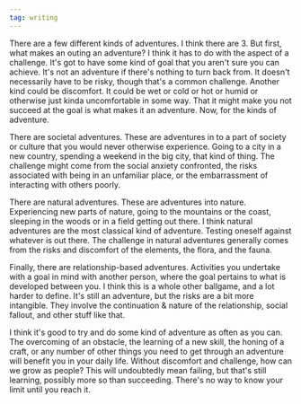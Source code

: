 ```yaml
---
tag: writing
--- 
```

There are a few different kinds of adventures. I think there are 3. But first, what makes an outing an adventure? I think it has to do with the aspect of a challenge. It's got to have some kind of goal that you aren't sure you can achieve. It's not an adventure if there's nothing to turn back from. It doesn't necessarily have to be risky, though that's a common challenge. Another kind could be discomfort. It could be wet or cold or hot or humid or otherwise just kinda uncomfortable in some way. That it might make you not succeed at the goal is what makes it an adventure. Now, for the kinds of adventure. 

There are societal adventures. These are adventures in to a part of society or culture that you would never otherwise experience. Going to a city in a new country, spending a weekend in the big city, that kind of thing. The challenge might come from the social anxiety confronted, the risks associated with being in an unfamiliar place, or the embarrassment of interacting with others poorly. 

There are natural adventures. These are adventures into nature. Experiencing new parts of nature, going to the mountains or the coast, sleeping in the woods or in a field getting out there. I think natural adventures are the most classical kind of adventure. Testing oneself against whatever is out there. The challenge in natural adventures generally comes from the risks and discomfort of the elements, the flora, and the fauna. 

Finally, there are relationship-based adventures. Activities you undertake with a goal in mind with another person, where the goal pertains to what is developed between you. I think this is a whole other ballgame, and a lot harder to define. It's still an adventure, but the risks are a bit more intangible. They involve the continuation & nature of the relationship, social fallout, and other stuff like that. 

I think it's good to try and do some kind of adventure as often as you can. The overcoming of an obstacle, the learning of a new skill, the honing of a craft, or any number of other things you need to get through an adventure will benefit you in your daily life. Without discomfort and challenge, how can we grow as people? This will undoubtedly mean failing, but that's still learning, possibly more so than succeeding. There's no way to know your limit until you reach it. 